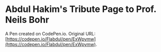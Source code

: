 # Abdul Hakim's Tribute Page to Prof. Neils Bohr

A Pen created on CodePen.io. Original URL: [https://codepen.io/Flabdul/pen/ExWpymw](https://codepen.io/Flabdul/pen/ExWpymw).


